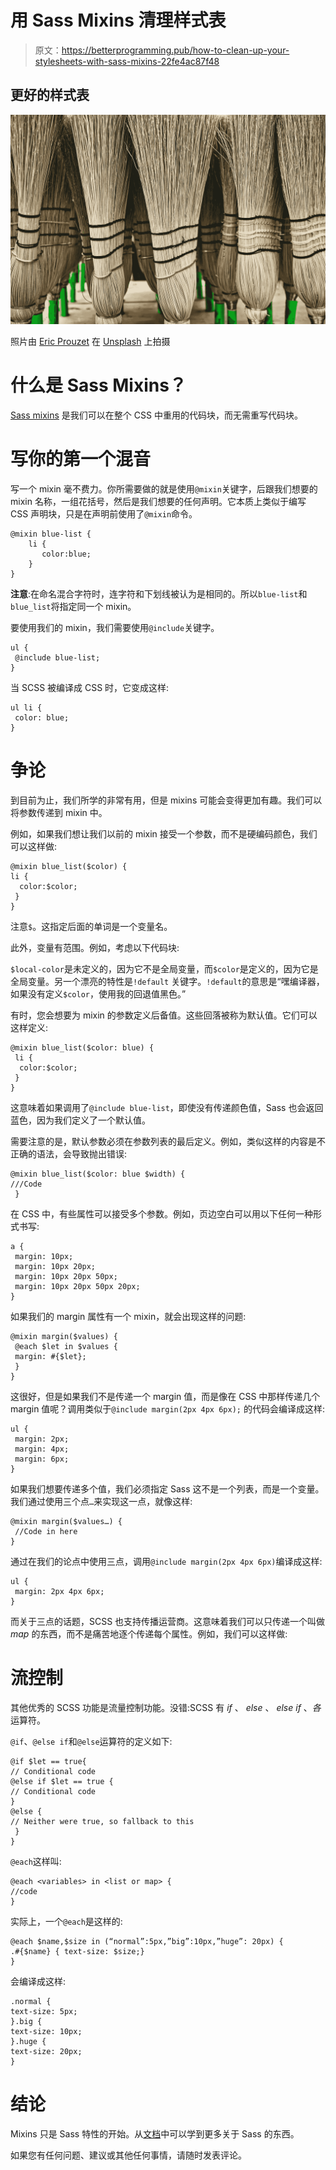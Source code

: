 # 用 Sass Mixins 清理样式表

> 原文：<https://betterprogramming.pub/how-to-clean-up-your-stylesheets-with-sass-mixins-22fe4ac87f48>

## 更好的样式表

![](img/21b49d32eb23655f6e3d4fe577409cfd.png)

照片由 [Eric Prouzet](https://unsplash.com/@eprouzet?utm_source=unsplash&utm_medium=referral&utm_content=creditCopyText) 在 [Unsplash](https://unsplash.com/s/photos/broom?utm_source=unsplash&utm_medium=referral&utm_content=creditCopyText) 上拍摄

# 什么是 Sass Mixins？

[Sass mixins](https://sass-lang.com/documentation/at-rules/mixin) 是我们可以在整个 CSS 中重用的代码块，而无需重写代码块。

# 写你的第一个混音

写一个 mixin 毫不费力。你所需要做的就是使用`@mixin`关键字，后跟我们想要的 mixin 名称，一组花括号，然后是我们想要的任何声明。它本质上类似于编写 CSS 声明块，只是在声明前使用了`@mixin`命令。

```
@mixin blue-list {
    li {
       color:blue;
    }
}
```

**注意**:在命名混合字符时，连字符和下划线被认为是相同的。所以`blue-list`和`blue_list`将指定同一个 mixin。

要使用我们的 mixin，我们需要使用`@include`关键字。

```
ul {
 @include blue-list;
}
```

当 SCSS 被编译成 CSS 时，它变成这样:

```
ul li {
 color: blue;
}
```

# 争论

到目前为止，我们所学的非常有用，但是 mixins 可能会变得更加有趣。我们可以将参数传递到 mixin 中。

例如，如果我们想让我们以前的 mixin 接受一个参数，而不是硬编码颜色，我们可以这样做:

```
@mixin blue_list($color) {
li {
  color:$color;
 }
}
```

注意`$`。这指定后面的单词是一个变量名。

此外，变量有范围。例如，考虑以下代码块:

`$local-color`是未定义的，因为它不是全局变量，而`$color`是定义的，因为它是全局变量。另一个漂亮的特性是`!default` 关键字。`!default`的意思是“嘿编译器，如果没有定义`$color`，使用我的回退值黑色。”

有时，您会想要为 mixin 的参数定义后备值。这些回落被称为默认值。它们可以这样定义:

```
@mixin blue_list($color: blue) {
 li {
  color:$color;
 }
}
```

这意味着如果调用了`@include blue-list`，即使没有传递颜色值，Sass 也会返回蓝色，因为我们定义了一个默认值。

需要注意的是，默认参数必须在参数列表的最后定义。例如，类似这样的内容是不正确的语法，会导致抛出错误:

```
@mixin blue_list($color: blue $width) {
///Code
 }
```

在 CSS 中，有些属性可以接受多个参数。例如，页边空白可以用以下任何一种形式书写:

```
a {
 margin: 10px;
 margin: 10px 20px;
 margin: 10px 20px 50px;
 margin: 10px 20px 50px 20px;
}
```

如果我们的 margin 属性有一个 mixin，就会出现这样的问题:

```
@mixin margin($values) {
 @each $let in $values {
 margin: #{$let};
 }
}
```

这很好，但是如果我们不是传递一个 margin 值，而是像在 CSS 中那样传递几个 margin 值呢？调用类似于`@include margin(2px 4px 6px);` 的代码会编译成这样:

```
ul {
 margin: 2px;
 margin: 4px;
 margin: 6px;
}
```

如果我们想要传递多个值，我们必须指定 Sass 这不是一个列表，而是一个变量。我们通过使用三个点`…`来实现这一点，就像这样:

```
@mixin margin($values…) {
 //Code in here
}
```

通过在我们的论点中使用三点，调用`@include margin(2px 4px 6px)`编译成这样:

```
ul {
 margin: 2px 4px 6px;
}
```

而关于三点的话题，SCSS 也支持传播运营商。这意味着我们可以只传递一个叫做 *map* 的东西，而不是痛苦地逐个传递每个属性。例如，我们可以这样做:

# 流控制

其他优秀的 SCSS 功能是流量控制功能。没错:SCSS 有 *if* 、 *else* 、 *else if* 、*各*运算符。

`@if`、`@else if`和`@else`运算符的定义如下:

```
@if $let == true{
// Conditional code
@else if $let == true {
// Conditional code
} 
@else {
// Neither were true, so fallback to this
 }
}
```

`@each`这样叫:

```
@each <variables> in <list or map> {
//code
}
```

实际上，一个`@each`是这样的:

```
@each $name,$size in (“normal”:5px,”big”:10px,”huge”: 20px) {
.#{$name} { text-size: $size;}
}
```

会编译成这样:

```
.normal {
text-size: 5px;
}.big {
text-size: 10px;
}.huge {
text-size: 20px;
}
```

# 结论

Mixins 只是 Sass 特性的开始。从[文档](https://sass-lang.com/)中可以学到更多关于 Sass 的东西。

如果您有任何问题、建议或其他任何事情，请随时发表评论。